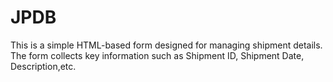 # JPDB
This is a simple HTML-based form designed for managing shipment details. The form collects key information such as Shipment ID, Shipment Date, Description,etc.

